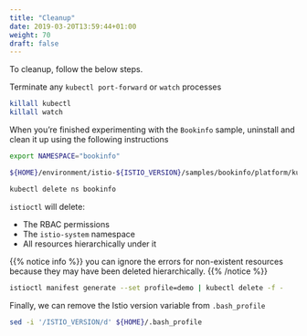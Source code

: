 ```yaml
---
title: "Cleanup"
date: 2019-03-20T13:59:44+01:00
weight: 70
draft: false
---
```


To cleanup, follow the below steps.

Terminate any `kubectl port-forward` or `watch` processes

```bash
killall kubectl
killall watch
```

When you’re finished experimenting with the `Bookinfo` sample, uninstall and clean it up using the following instructions

```bash
export NAMESPACE="bookinfo"

${HOME}/environment/istio-${ISTIO_VERSION}/samples/bookinfo/platform/kube/cleanup.sh

kubectl delete ns bookinfo
```

`istioctl` will delete:

* The RBAC permissions
* The `istio-system` namespace
* All resources hierarchically under it

{{% notice info %}}
you can ignore the errors for non-existent resources because they may have been deleted hierarchically.
{{% /notice %}}

```bash
istioctl manifest generate --set profile=demo | kubectl delete -f -
```

Finally, we can remove the Istio version variable from `.bash_profile`

```bash
sed -i '/ISTIO_VERSION/d' ${HOME}/.bash_profile
```
